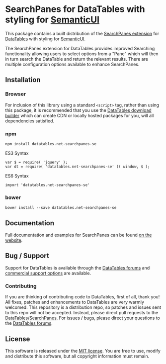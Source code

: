 # SearchPanes for DataTables with styling for [SemanticUI](https://semantic-ui.com/)

This package contains a built distribution of the [SearchPanes extension](https://datatables.net/extensions/SearchPanes) for [DataTables](https://datatables.net/) with styling for [SemanticUI](https://semantic-ui.com/).

The SearchPanes extension for DataTables provides improved Searching functionality allowing users to select options from a "Pane" which will then in turn search the DataTable and return the relevant results. There are multiple configuration options available to enhance SearchPanes.


## Installation

### Browser

For inclusion of this library using a standard `<script>` tag, rather than using this package, it is recommended that you use the [DataTables download builder](//datatables.net/download) which can create CDN or locally hosted packages for you, will all dependencies satisfied.

### npm

```
npm install datatables.net-searchpanes-se
```

ES3 Syntax
```
var $ = require( 'jquery' );
var dt = require( 'datatables.net-searchpanes-se' )( window, $ );
```

ES6 Syntax
```
import 'datatables.net-searchpanes-se'
```

### bower

```
bower install --save datatables.net-searchpanes-se
```



## Documentation

Full documentation and examples for SearchPanes can be found [on the website](https://datatables.net/extensions/searchpanes).


## Bug / Support

Support for DataTables is available through the [DataTables forums](//datatables.net/forums) and [commercial support options](//datatables.net/support) are available.


### Contributing

If you are thinking of contributing code to DataTables, first of all, thank you! All fixes, patches and enhancements to DataTables are very warmly welcomed. This repository is a distribution repo, so patches and issues sent to this repo will not be accepted. Instead, please direct pull requests to the [DataTables/SearchPanes](http://github.com/DataTables/SearchPanes). For issues / bugs, please direct your questions to the [DataTables forums](//datatables.net/forums).


## License

This software is released under the [MIT license](//datatables.net/license). You are free to use, modify and distribute this software, but all copyright information must remain.

